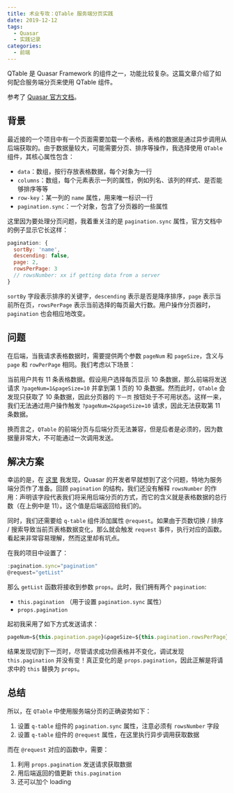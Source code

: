 ```yaml
---
title: 术业专攻：QTable 服务端分页实践
date: 2019-12-12
tags:
  - Quasar
  - 实践记录
categories:
  - 前端
---
```


QTable 是 Quasar Framework 的组件之一，功能比较复杂。这篇文章介绍了如何配合服务端分页来使用 QTable 组件。

<!--more-->

参考了 [Quasar 官方文档](https://quasar.dev/vue-components/table)。

## 背景

最近接的一个项目中有一个页面需要加载一个表格，表格的数据是通过异步调用从后端获取的。由于数据量较大，可能需要分页、排序等操作，我选择使用 `QTable` 组件，其核心属性包含：

- `data`：数组，按行存放表格数据，每个对象为一行
- `columns`：数组，每个元素表示一列的属性，例如列名、该列的样式、是否能够排序等等
- `row-key`：某一列的 `name` 属性，用来唯一标识一行
- `pagination.sync`：一个对象，包含了分页器的一些属性

这里因为要处理分页问题，我着重关注的是 `pagination.sync` 属性，官方文档中的例子显示它长这样：

```js
pagination: {
  sortBy: 'name',
  descending: false,
  page: 2,
  rowsPerPage: 3
  // rowsNumber: xx if getting data from a server
}
```

`sortBy` 字段表示排序的关键字，`descending` 表示是否是降序排序，`page` 表示当前所在页，`rowsPerPage` 表示当前选择的每页最大行数。用户操作分页器时，`pagination` 也会相应地改变。

## 问题

在后端，当我请求表格数据时，需要提供两个参数 `pageNum` 和 `pageSize`，含义与 `page` 和 `rowPerPage` 相同。我们考虑以下场景：

当前用户共有 11 条表格数据。假设用户选择每页显示 10 条数据，那么前端将发送请求 `?pageNum=1&pageSize=10` 并拿到第 1 页的 10 条数据。然而此时，`QTable` 会发现只获取了 10 条数据，因此分页器的 `下一页` 按钮处于不可用状态。这样一来，我们无法通过用户操作触发 `?pageNum=2&pageSize=10` 请求，因此无法获取第 11 条数据。

换而言之，`QTable` 的前端分页与后端分页无法兼容，但是后者是必须的，因为数据量非常大，不可能通过一次调用发送。

## 解决方案

幸运的是，在 [这里](https://quasar.dev/vue-components/table#Server-side-pagination%2C-filter-and-sorting) 我发现，Quasar 的开发者早就想到了这个问题，特地为服务端分页作了准备。回顾 `pagination` 的结构，我们还没有解释 `rowsNumber` 的作用：声明该字段代表我们将采用后端分页的方式，而它的含义就是表格数据的总行数（在上例中是 11）。这个值是后端返回给我们的。

同时，我们还需要给 `q-table` 组件添加属性 `@request`。如果由于页数切换 / 排序 / 搜索导致当前页表格数据变化，那么就会触发 `request` 事件，执行对应的函数。看起来非常容易理解，然而这里却有坑点。

在我的项目中设置了：

```js
:pagination.sync="pagination"
@request="getList"
```

那么 `getList` 函数将接收到参数 `props`。此时，我们拥有两个 `pagination`:

- `this.pagination` （用于设置 `pagination.sync` 属性）
- `props.pagination`

起初我采用了如下方式发送请求：

```js
pageNum=${this.pagination.page}&pageSize=${this.pagination.rowsPerPage}
```

结果发现切到下一页时，尽管请求成功但表格并不变化，调试发现 `this.pagination` 并没有变！真正变化的是 `props.pagination`，因此正解是将请求中的 `this` 替换为 `props`。

## 总结

所以，在 `QTable` 中使用服务端分页的正确姿势如下：

1. 设置 `q-table` 组件的 `pagination.sync` 属性，注意必须有 `rowsNumber` 字段
2. 设置 `q-table` 组件的 `@request` 属性，在这里执行异步调用获取数据

而在 `@request` 对应的函数中，需要：

1. 利用 `props.pagination` 发送请求获取数据
2. 用后端返回的值更新 `this.pagination`
3. 还可以加个 loading
